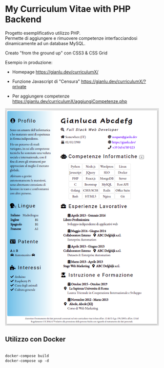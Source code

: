 # My Curriculum Vitae with PHP Backend

Progetto esemplificativo utilizzo PHP.\
Permette di aggiungere e rimuovere competenze interfacciandosi dinamicamente ad un database MySQL.

Creato "from the ground up" con CSS3 & CSS Grid

Esempio in produzione:

- Homepage <https://gianlu.dev/curriculumX/>

- Funzione Javascript di "Censura" <https://gianlu.dev/curriculumX/?private>

- Per aggiungere competenze <https://gianlu.dev/curriculumX/aggiungiCompetenze.php>

![CSSCurriculum](CSSCurriculumScreen.png)

## Utilizzo con Docker

```

docker-compose build
docker-compose up -d

```
